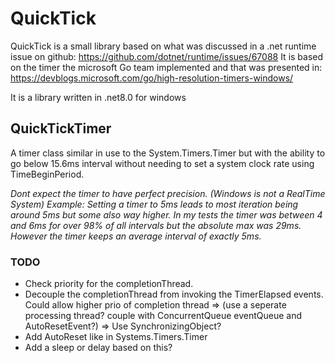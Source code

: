 # QuickTick

QuickTick is a small library based on what was discussed in a .net runtime issue on github: https://github.com/dotnet/runtime/issues/67088
It is based on the timer the microsoft Go team implemented and that was presented in: https://devblogs.microsoft.com/go/high-resolution-timers-windows/

It is a library written in .net8.0 for windows

## QuickTickTimer

A timer class similar in use to the System.Timers.Timer but with the ability to go below 15.6ms interval without needing to set a
system clock rate using TimeBeginPeriod.

*Dont expect the timer to have perfect precision. (Windows is not a RealTime System) Example: 
Setting a timer to 5ms leads to most iteration being around 5ms but some also way higher.
In my tests the timer was between 4 and 6ms for over 98% of all intervals but the absolute max was 29ms. 
However the timer keeps an average interval of exactly 5ms.* 

### TODO
* Check priority for the completionThread. 
* Decouple the completionThread from invoking the TimerElapsed events. Could allow higher prio of completion thread 
	=> (use a seperate processing thread? couple with ConcurrentQueue<Action> eventQueue and AutoResetEvent?)
    => Use SynchronizingObject?
* Add AutoReset like in Systems.Timers.Timer
* Add a sleep or delay based on this?